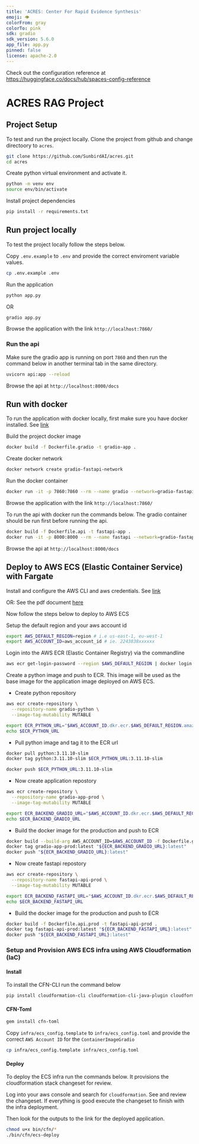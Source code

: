 ```yaml
---
title: 'ACRES: Center For Rapid Evidence Synthesis'
emoji: 👁
colorFrom: gray
colorTo: pink
sdk: gradio
sdk_version: 5.6.0
app_file: app.py
pinned: false
license: apache-2.0
---
```


Check out the configuration reference at https://huggingface.co/docs/hub/spaces-config-reference


# ACRES RAG Project

## Project Setup

To test and run the project locally. Clone the project from github and change directoory to `acres`.

```sh
git clone https://github.com/SunbirdAI/acres.git
cd acres
```

Create python virtual environment and activate it.

```sh
python -m venv env
source env/bin/activate
```

Install project dependencies

```sh
pip install -r requirements.txt
```

## Run project locally
To test the project locally follow the steps below.

Copy `.env.example` to `.env` and provide the correct enviroment variable values.

```sh
cp .env.example .env
```

Run the application

```sh
python app.py
```

OR

```sh
gradio app.py
```

Browse the application with the link `http://localhost:7860/`

### Run the api
Make sure the gradio app is running on port `7860` and then run the command below in another terminal tab in the same directory.

```sh
uvicorn api:app --reload
```

Browse the api at `http://localhost:8000/docs`


## Run with docker
To run the application with docker locally, first make sure you have docker installed. See [link](https://docs.docker.com/)

Build the project docker image

```sh
docker build -f Dockerfile.gradio -t gradio-app .
```

Create docker network

```sh
docker network create gradio-fastapi-network
```

Run the docker container 

```sh
docker run -it -p 7860:7860 --rm --name gradio --network=gradio-fastapi-network gradio-app
```

Browse the application with the link `http://localhost:7860/`

To run the api with docker run the commands below. The gradio container should be run first before running the api.

```sh
docker build -f Dockerfile.api -t fastapi-app .
docker run -it -p 8000:8000 --rm --name fastapi --network=gradio-fastapi-network fastapi-app
```

Browse the api at `http://localhost:8000/docs`


## Deploy to AWS ECS (Elastic Container Service) with Fargate

Install and configure the AWS CLI and aws credentials. See [link](https://docs.aws.amazon.com/cli/latest/userguide/cli-chap-welcome.html)

OR: See the pdf document [here](https://docs.aws.amazon.com/pdfs/cli/latest/userguide/aws-cli.pdf#getting-started-quickstart)

Now follow the steps below to deploy to AWS ECS

Setup the default region and your aws account id

```sh
export AWS_DEFAULT_REGION=region # i.e us-east-1, eu-west-1
export AWS_ACCOUNT_ID=aws_account_id # ie. 2243838xxxxxx
```

Login into the AWS ECR (Elastic Container Registry) via the commandline

```sh
aws ecr get-login-password --region $AWS_DEFAULT_REGION | docker login --username AWS --password-stdin "$AWS_ACCOUNT_ID.dkr.ecr.$AWS_DEFAULT_REGION.amazonaws.com
```

Create a python image and push to ECR. This image will be used as the base image for the application image deployed on AWS ECS.

- Create python repository

```sh
aws ecr create-repository \
  --repository-name gradio-python \
  --image-tag-mutability MUTABLE
```

```sh
export ECR_PYTHON_URL="$AWS_ACCOUNT_ID.dkr.ecr.$AWS_DEFAULT_REGION.amazonaws.com/gradio-python"
echo $ECR_PYTHON_URL
```

- Pull python image and tag it to the ECR url

```sh
docker pull python:3.11.10-slim
docker tag python:3.11.10-slim $ECR_PYTHON_URL:3.11.10-slim

docker push $ECR_PYTHON_URL:3.11.10-slim
```

- Now create application repostory

```sh
aws ecr create-repository \
  --repository-name gradio-app-prod \
  --image-tag-mutability MUTABLE

export ECR_BACKEND_GRADIO_URL="$AWS_ACCOUNT_ID.dkr.ecr.$AWS_DEFAULT_REGION.amazonaws.com/gradio-app-prod"
echo $ECR_BACKEND_GRADIO_URL
```

- Build the docker image for the production and push to ECR

```sh
docker build --build-arg AWS_ACCOUNT_ID=$AWS_ACCOUNT_ID -f Dockerfile.gradio.prod -t gradio-app-prod .
docker tag gradio-app-prod:latest "${ECR_BACKEND_GRADIO_URL}:latest"
docker push "${ECR_BACKEND_GRADIO_URL}:latest"
```

- Now create fastapi repostory

```sh
aws ecr create-repository \
  --repository-name fastapi-api-prod \
  --image-tag-mutability MUTABLE

export ECR_BACKEND_FASTAPI_URL="$AWS_ACCOUNT_ID.dkr.ecr.$AWS_DEFAULT_REGION.amazonaws.com/fastapi-api-prod"
echo $ECR_BACKEND_FASTAPI_URL
```

- Build the docker image for the production and push to ECR

```sh
docker build -f Dockerfile.api.prod -t fastapi-api-prod .
docker tag fastapi-api-prod:latest "${ECR_BACKEND_FASTAPI_URL}:latest"
docker push "${ECR_BACKEND_FASTAPI_URL}:latest"
```

### Setup and Provision AWS ECS infra using AWS Cloudformation (IaC)

#### Install
To install the CFN-CLI run the command below

```sh
pip install cloudformation-cli cloudformation-cli-java-plugin cloudformation-cli-go-plugin cloudformation-cli-python-plugin cloudformation-cli-typescript-plugin
```

#### CFN-Toml

```sh
gem install cfn-toml
```


Copy `infra/ecs_config.template` to `infra/ecs_config.toml` and provide the correct `AWS Account ID` for the `ContainerImageGradio`

```sh
cp infra/ecs_config.template infra/ecs_config.toml
```


#### Deploy

To deploy the ECS infra run the commands below. It provisions the cloudformation stack changeset for review. 

Log into your aws console and search for `cloudformation`. See and review the changeset. If everything is good execute the changeset to finish with the infra deployment.

Then look for the outputs to the link for the deployed application.

```sh
chmod u+x bin/cfn/*
./bin/cfn/ecs-deploy
```